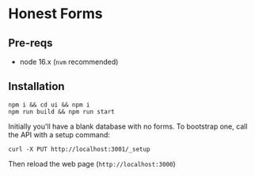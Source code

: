 # Honest Forms

## Pre-reqs
* node 16.x (`nvm` recommended)

## Installation
```
npm i && cd ui && npm i
npm run build && npm run start 
```

Initially you'll have a blank database with no forms. To bootstrap one,
call the API with a setup command:

```
curl -X PUT http://localhost:3001/_setup
```

Then reload the web page (`http://localhost:3000`)

